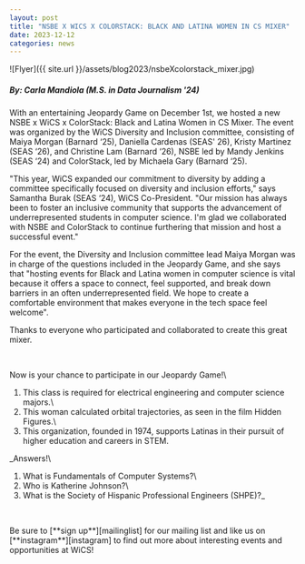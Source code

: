 ```yaml
---
layout: post
title: "NSBE X WICS X COLORSTACK: BLACK AND LATINA WOMEN IN CS MIXER"
date: 2023-12-12
categories: news
---
```


![Flyer]({{ site.url }}/assets/blog2023/nsbeXcolorstack_mixer.jpg)
##### By: Carla Mandiola (M.S. in Data Journalism '24)

With an entertaining Jeopardy Game on December 1st, we hosted a new NSBE x WiCS x ColorStack: Black and Latina Women in CS Mixer. The event was organized by the WiCS Diversity and Inclusion committee, consisting of Maiya Morgan (Barnard ‘25), Daniella Cardenas (SEAS' 26), Kristy Martinez (SEAS ‘26), and Christine Lam (Barnard ‘26), NSBE led by Mandy Jenkins (SEAS ‘24) and ColorStack, led by Michaela Gary (Barnard ‘25).

"This year, WiCS expanded our commitment to diversity by adding a committee specifically focused on diversity and inclusion efforts," says Samantha Burak (SEAS ‘24), WiCS Co-President. "Our mission has always been to foster an inclusive community that supports the advancement of underrepresented students in computer science. I'm glad we collaborated with NSBE and ColorStack to continue furthering that mission and host a successful event."

For the event, the Diversity and Inclusion committee lead Maiya Morgan was in charge of the questions included in the Jeopardy Game, and she says that "hosting events for Black and Latina women in computer science is vital because it offers a space to connect, feel supported, and break down barriers in an often underrepresented field. We hope to create a comfortable environment that makes everyone in the tech space feel welcome".

Thanks to everyone who participated and collaborated to create this great mixer. 
<p>&nbsp;</p>

Now is your chance to participate in our Jeopardy Game!\
1) This class is required for electrical engineering and computer science majors.\
2) This woman calculated orbital trajectories, as seen in the film Hidden Figures.\
3) This organization, founded in 1974, supports Latinas in their pursuit of higher education and careers in STEM. 

_Answers!\
1) What is Fundamentals of Computer Systems?\
2) Who is Katherine Johnson?\
3) What is the Society of Hispanic Professional Engineers (SHPE)?_

<p>&nbsp;</p>
Be sure to [**sign up**][mailinglist] for our mailing list and like us on [**instagram**][instagram] to find out more about interesting events and opportunities at WiCS! 

[mailinglist]: https://listserv.cuit.columbia.edu/scripts/wa.exe?SUBED1=WICS&A=1
[instagram]:https://www.instagram.com/columbiawics/?utm_source=ig_web_button_share_sheet&igshid=OGQ5ZDc2ODk2ZA==
